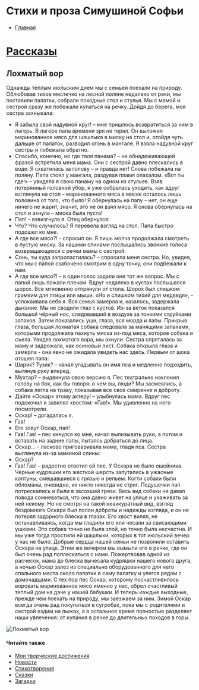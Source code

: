 # Стихи и проза Симушиной Софьи
- [Главная](https://simushinas.github.io/lit)
# [Рассказы](https://simushinas.github.io/lit/stories)
## Лохматый вор
Однажды теплым июльским днем мы с семьей поехали на природу. Облюбовав тихое местечко на лесной поляне недалеко от реки, мы поставили палатки, собрали походные стол и стулья. Мы с мамой и сестрой сразу же побежали купаться на речку. Дойдя до берега, моя сестра захныкала:
- Я забыла свой надувной круг! – мне пришлось возвратиться за ним в лагерь.
В лагере папа времени зря не терял. Он выложил маринованное мясо для шашлыка в миску на стол и, отойдя чуть дальше от палаток, разводил огонь в мангале. Я взяла надувной круг сестры и побежала обратно.
- Спасибо, конечно, но где твоя панама? – не обнадеживающей фразой встретила меня мама. Они с сестрой давно плескались в воде.
Я схватилась за голову – и правда нет!
Снова побежала на поляну. Папа стоял у мангала, раздувая пламя опахалом.
«Вот ты где!» – увидела я свою панаму на одном из стульев.
Взяв потерянный головной убор, я уже собралась уходить, как вдруг взглянула на стол – маринованного мяса в миске осталось лишь половина от того, что было! Я обернулась на папу – нет, он еще ничего не жарит, значит, это не он взял мясо. Я снова обернулась на стол и ахнула – миска была пуста!
- Пап! – взвизгнула я. Отец обернулся:
- Что? Что случилось?
Я перевела взгляд на стол. Папа быстро подошел ко мне.
- А где все мясо?!  - спросил он. Я лишь молча продолжала смотреть в пустую миску.
За нашими спинами послышались звонкие голоса возвращающихся с речки мамы с сестрой.
- Сонь, ты куда запропастилась? – спросила меня сестра. Но, увидев, что мы с папой озабочено смотрим в одну точку, они подбежали к нам.
- А где все мясо?! – в один голос задали они тот же вопрос. Мы с папой лишь пожали плечам.
Вдруг недалеко в кустах послышался шорох. Все мгновенно отпрянули от стола. Шорох был слишком громким для птицы или мыши. «Но и слишком тихий для медведя», - успокаивала себя я.
Вся семья замерла и, казалось, задержала дыхание. Мы не сводили глаз с кустов.
Из-за веток показался большой чёрный нос, следовавший в воздухе за тонкими струйками запахов. Затем показались уши, глаза, вся морда и лапы. Прикрыв глаза, большая лохматая собака следовала за манящими запахами, которыми продолжала пахнуть миска из-под мяса, которое собака и съела.
Увидев лохматого вора, мы ахнули. Сестра спряталась за маму и задрожала, как осиновый лист. Собака открыла глаза и замерла - она явно не ожидала увидеть нас здесь. Первым от шока отошел папа:
- Шарик? Тузик? – начал угадывать он имя пса и медленно подходить, вытянув руку вперед.
- Мухтар? – выдвинула свою версию я. Пес театрально наклонил голову на бок, как бы говоря: о чем вы, люди? Мы засмеялись, а собака легла на траву, показывая все свое смирение и доброту.
- Дайте «Оскар» этому актеру! – улыбнулась мама. Вдруг пес подскочил и завилял хвостом: «Гав!». Мы удивленно на него посмотрели.
- Оскар! – догадалась я.
- Гав!
- Его зовут Оскар, пап!
- Гав! Гав! – пес кинулся ко мне, начал вылизывать руки, а потом и вставать на задние лапы, пытаясь добраться до лица.
- Оскар… - ласково приговаривала мама, гладя пса. Сестра выглянула из-за маминой спины:
- Оскар?
- Гав! Гав! – радостно ответил ей пес.
У Оскара не было ошейника. Черные кудряшки его жесткой шерсть запутались в ужасные колтуны, смешавшиеся с грязью и репьем. Когти собаки были обломаны, очевидно, их никто никогда не стриг. Подушечки лап потрескались и были в засохшей грязи. Весь вид собаки не давал повода сомневаться, что она давно живет на улице и ухаживать за ней некому.
Но не смотря на такой неаккуратный вид, взгляд бездомного Оскара был полон доброты и надежды взгляда, и он не потерял задорного блеска в глазах. Его хвост вилял, не останавливаясь, когда мы гладили его или чесали за свисающими ушками. Это собака точно не была злой, но точно была несчастна. И мы уже тогда простили ей шашлыки, которых в тот июльский вечер у нас не было.
Добрые сердца нашей семьи не позволили оставить Оскара на улице. Этим же вечером мы вымыли его в речке, где он был очень рад поплескаться с нами. Пожертвовав одной из расчесок, мама до блеска вычесала кудряшки нашего нового друга, а ночью Оскар залез из специально оборудованного для него спального места около палатки в саму палатку и улегся рядом с домочадцами.
С тех пор пес Оскар, которому посчастливилось воровать маринованное мясо именно у нас, обрел счастливый теплый дом на даче у нашей бабушки. И теперь каждые выходные, прежде чем поехать на природу, мы заезжаем за ним. Зимой Оскар всегда очень рад покупаться в сугробах, пока мы с родителями и сестрой ездим на лыжах, а в остальное время полностью разделяет наши увлечения: от купания в речке до длительных походов в горы.

![Лохматый вор](https://simushinas.github.io/lit/photo1685862818.jpeg)

#### Читайте также
- [Мои творческие достижения](https://simushinas.github.io/lit/successes)
- [Новости](https://simushinas.github.io/lit/news)
- [Стихотворения](https://simushinas.github.io/lit/poems)
- [Сказки](https://simushinas.github.io/lit/tales)
- [Загадки](https://simushinas.github.io/lit/puzzles)
